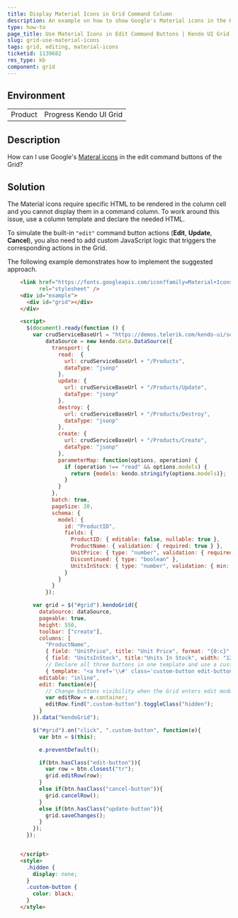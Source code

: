 ```yaml
---
title: Display Material Icons in Grid Command Column
description: An example on how to show Google's Material icons in the Kendo UI Grid edit command buttons.
type: how-to
page_title: Use Material Icons in Edit Command Buttons | Kendo UI Grid
slug: grid-use-material-icons
tags: grid, editing, material-icons
ticketid: 1139682
res_type: kb
component: grid
---
```


## Environment

<table>
 <tr>
  <td>Product</td>
  <td>Progress Kendo UI Grid</td>
 </tr>
</table>


## Description

How can I use Google's [Materal icons](https://material.io/icons/) in the edit command buttons of the Grid?

## Solution

The Material icons require specific HTML to be rendered in the column cell and you cannot display them in a command column. To work around this issue, use a column template and declare the needed HTML.

To simulate the built-in `"edit"` command button actions (**Edit**, **Update**, **Cancel**), you also need to add custom JavaScript logic that triggers the corresponding actions in the Grid.

The following example demonstrates how to implement the suggested approach.

```html
    <link href="https://fonts.googleapis.com/icon?family=Material+Icons"
          rel="stylesheet" />
    <div id="example">
      <div id="grid"></div>
    </div>

    <script>
      $(document).ready(function () {
        var crudServiceBaseUrl = "https://demos.telerik.com/kendo-ui/service",
            dataSource = new kendo.data.DataSource({
              transport: {
                read:  {
                  url: crudServiceBaseUrl + "/Products",
                  dataType: "jsonp"
                },
                update: {
                  url: crudServiceBaseUrl + "/Products/Update",
                  dataType: "jsonp"
                },
                destroy: {
                  url: crudServiceBaseUrl + "/Products/Destroy",
                  dataType: "jsonp"
                },
                create: {
                  url: crudServiceBaseUrl + "/Products/Create",
                  dataType: "jsonp"
                },
                parameterMap: function(options, operation) {
                  if (operation !== "read" && options.models) {
                    return {models: kendo.stringify(options.models)};
                  }
                }
              },
              batch: true,
              pageSize: 20,
              schema: {
                model: {
                  id: "ProductID",
                  fields: {
                    ProductID: { editable: false, nullable: true },
                    ProductName: { validation: { required: true } },
                    UnitPrice: { type: "number", validation: { required: true, min: 1} },
                    Discontinued: { type: "boolean" },
                    UnitsInStock: { type: "number", validation: { min: 0, required: true } }
                  }
                }
              }
            });

        var grid = $("#grid").kendoGrid({
          dataSource: dataSource,
          pageable: true,
          height: 550,
          toolbar: ["create"],
          columns: [
            "ProductName",
            { field: "UnitPrice", title: "Unit Price", format: "{0:c}", width: "220px" },
            { field: "UnitsInStock", title:"Units In Stock", width: "120px" },
            // Declare all three buttons in one template and use a custom class to control their visibility.
            { template: "<a href='\\#' class='custom-button edit-button'><i class='material-icons'>create</i></a><a href='\\#' class='custom-button update-button hidden'><i class='material-icons'>done</i></a><a href='\\#' class='custom-button cancel-button hidden'><i class='material-icons'>block</i></a>", width: 80}],
          editable: "inline",
          edit: function(e){
            // Change buttons visibility when the Grid enters edit mode.
            var editRow = e.container;
            editRow.find(".custom-button").toggleClass("hidden");
          }
        }).data("kendoGrid");

        $("#grid").on("click", ".custom-button", function(e){
          var btn = $(this);

          e.preventDefault();

          if(btn.hasClass("edit-button")){
            var row = btn.closest("tr");
            grid.editRow(row);
          }
          else if(btn.hasClass("cancel-button")){
            grid.cancelRow();
          }
          else if(btn.hasClass("update-button")){
            grid.saveChanges();
          }
        });
      });


    </script>
    <style>
      .hidden {
        display: none;
      }
      .custom-button {
        color: black;
      }
    </style>
```
